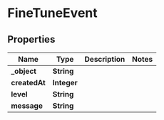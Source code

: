 

# FineTuneEvent

## Properties

Name | Type | Description | Notes
------------ | ------------- | ------------- | -------------
**_object** | **String** |  | 
**createdAt** | **Integer** |  | 
**level** | **String** |  | 
**message** | **String** |  | 




